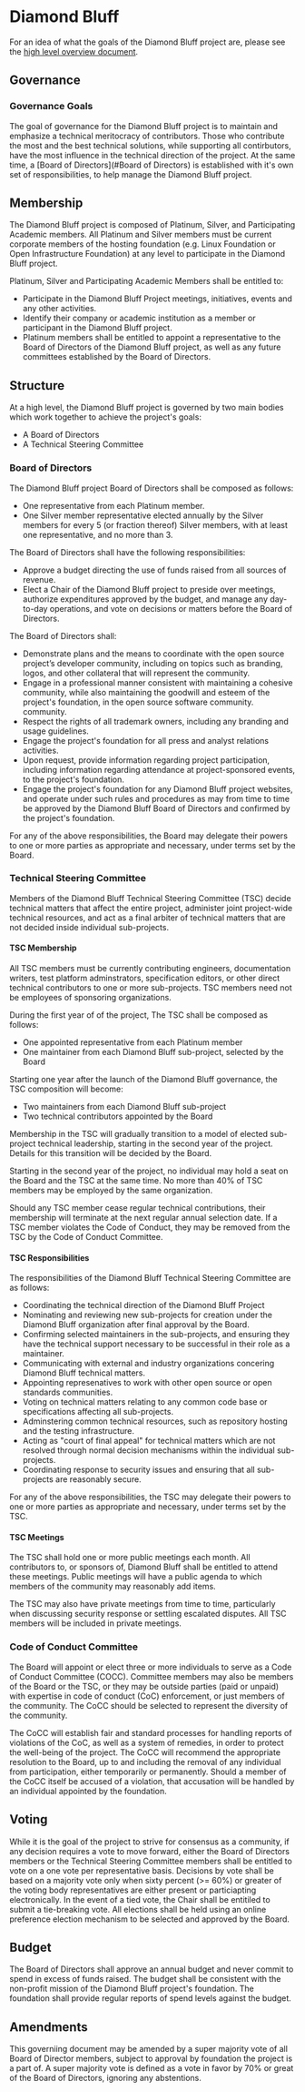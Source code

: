 # Diamond Bluff

For an idea of what the goals of the Diamond Bluff project are, please see the
[high level overview document](README.md).

## Governance

### Governance Goals

The goal of governance for the Diamond Bluff project is to maintain and
emphasize a technical meritocracy of contributors. Those who contribute the
most and the best technical solutions, while supporting all contirbutors, have
the most influence in the technical direction of the project. At the same
time, a [Board of Directors](#Board of Directors) is established with it's
own set of responsibilities, to help manage the Diamond Bluff project.

## Membership

The Diamond Bluff project is composed of Platinum, Silver, and Participating
Academic members. All Platinum and Silver members must be current corporate
members of the hosting foundation (e.g. Linux Foundation or Open Infrastructure
Foundation) at any level to participate in the Diamond Bluff project.

Platinum, Silver and Participating Academic Members shall be entitled to:

* Participate in the Diamond Bluff Project meetings, initiatives, events and
  any other activities.
* Identify their company or academic institution as a member or participant in
  the Diamond Bluff project.
* Platinum members shall be entitled to appoint a representative to the
  Board of Directors of the Diamond Bluff project, as well as any future
  committees established by the Board of Directors.

## Structure

At a high level, the Diamond Bluff project is governed by two main bodies which
work together to achieve the project's goals:

* A Board of Directors
* A Technical Steering Committee

### Board of Directors

The Diamond Bluff project Board of Directors shall be composed as follows:

* One representative from each Platinum member.
* One Silver member representative elected annually by the Silver members for
  every 5 (or fraction thereof) Silver members, with at least one
  representative, and no more than 3.

The Board of Directors shall have the following responsibilities:

* Approve a budget directing the use of funds raised from all sources of
  revenue.
* Elect a Chair of the Diamond Bluff project to preside over meetings,
  authorize expenditures approved by the budget, and manage any day-to-day
  operations, and vote on decisions or matters before the Board of Directors.

The Board of Directors shall:

* Demonstrate plans and the means to coordinate with the open source project’s
  developer community, including on topics such as branding, logos, and other
  collateral that will represent the community.
* Engage in a professional manner consistent with maintaining a cohesive
  community, while also maintaining the goodwill and esteem of the project's
  foundation, in the open source software community.
  community.
* Respect the rights of all trademark owners, including any branding and usage
  guidelines.
* Engage the project's foundation for all press and analyst relations activities.
* Upon request, provide information regarding project participation, including
  information regarding attendance at project-sponsored events, to the
  project's foundation.
* Engage the project's foundation for any Diamond Bluff project websites, and
  operate under such rules and procedures as may from time to time be approved
  by the Diamond Bluff Board of Directors and confirmed by the project's
  foundation.

For any of the above responsibilities, the Board may delegate their powers to
one or more parties as appropriate and necessary, under terms set by the Board.

### Technical Steering Committee

Members of the Diamond Bluff Technical Steering Committee (TSC) decide
technical matters that affect the entire project, administer joint
project-wide technical resources, and act as a final arbiter of technical
matters that are not decided inside individual sub-projects.

#### TSC Membership

All TSC members must be currently contributing engineers, documentation
writers, test platform adminstrators, specification editors, or other direct
technical contributors to one or more sub-projects. TSC members need not be
employees of sponsoring organizations.

During the first year of of the project, The TSC shall be composed as follows:

* One appointed representative from each Platinum member
* One maintainer from each Diamond Bluff sub-project, selected by the Board

Starting one year after the launch of the Diamond Bluff governance, the TSC
composition will become:

* Two maintainers from each Diamond Bluff sub-project
* Two technical contributors appointed by the Board

Membership in the TSC will gradually transition to a model of elected
sub-project technical leadership, starting in the second year of the project.
Details for this transition will be decided by the Board.

Starting in the second year of the project, no individual may hold a seat on
the Board and the TSC at the same time. No more than 40% of TSC members may be
employed by the same organization.

Should any TSC member cease regular technical contributions, their membership
will terminate at the next regular annual selection date. If a TSC member
violates the Code of Conduct, they may be removed from the TSC by the Code of
Conduct Committee.

#### TSC Responsibilities

The responsibilities of the Diamond Bluff Technical Steering Committee are
as follows:

* Coordinating the technical direction of the Diamond Bluff Project
* Nominating and reviewing new sub-projects for creation under the Diamond
  Bluff organization after final approval by the Board.
* Confirming selected maintainers in the sub-projects, and ensuring they have
  the technical support necessary to be successful in their role as a
  maintainer.
* Communicating with external and industry organizations concering Diamond
  Bluff technical matters.
* Appointing represenatives to work with other open source or open standards
  communities.
* Voting on technical matters relating to any common code base or
  specifications affecting all sub-projects.
* Adminstering common technical resources, such as repository hosting and the
  testing infrastructure.
* Acting as "court of final appeal" for technical matters which are not
  resolved through normal decision mechanisms within the individual
  sub-projects.
* Coordinating response to security issues and ensuring that all sub-projects
  are reasonably secure.

For any of the above responsibilities, the TSC may delegate their powers to one
or more parties as appropriate and necessary, under terms set by the TSC.

#### TSC Meetings

The TSC shall hold one or more public meetings each month. All contributors
to, or sponsors of, Diamond Bluff shall be entitled to attend these meetings.
Public meetings will have a public agenda to which members of the community may
reasonably add items.

The TSC may also have private meetings from time to time, particularly when
discussing security response or settling escalated disputes. All TSC members
will be included in private meetings.

### Code of Conduct Committee

The Board will appoint or elect three or more individuals to serve as a Code of
Conduct Committee (COCC). Committee members may also be members of the Board or
the TSC, or they may be outside parties (paid or unpaid) with expertise in code
of conduct (CoC) enforcement, or just members of the community. The CoCC should
be selected to represent the diversity of the community.

The CoCC will establish fair and standard processes for handling reports of violations of the CoC, as well as a system of remedies, in order to protect the well-being of the project. The CoCC will recommend the appropriate resolution to the Board, up to and including the removal of any individual from participation, either temporarily or permanently. Should a member of the CoCC itself be accused of a violation, that accusation will be handled by an individual appointed by the foundation.

## Voting

While it is the goal of the project to strive for consensus as a community, if
any decision requires a vote to move forward, either the Board of Directors
members or the Technical Steering Committee members shall be entitled to vote
on a one vote per representative basis. Decisions by vote shall be based on a
majority vote only when sixty percent (>= 60%) or greater of the voting body
representatives are either present or particiapting electronically. In the
event of a tied vote, the Chair shall be entitiled to submit a tie-breaking
vote. All elections shall be held using an online preference election mechanism
to be selected and approved by the Board.

## Budget

The Board of Directors shall approve an annual budget and never commit to spend
in excess of funds raised. The budget shall be consistent with the non-profit
mission of the Diamond Bluff project's foundation. The foundation shall provide
regular reports of spend levels against the budget.

## Amendments
This governiing document may be amended by a super majority vote of all Board
of Director members, subject to approval by foundation the project is a part
of. A super majority vote is defined as a vote in favor by 70% or great of the
Board of Directors, ignoring any abstentions.
